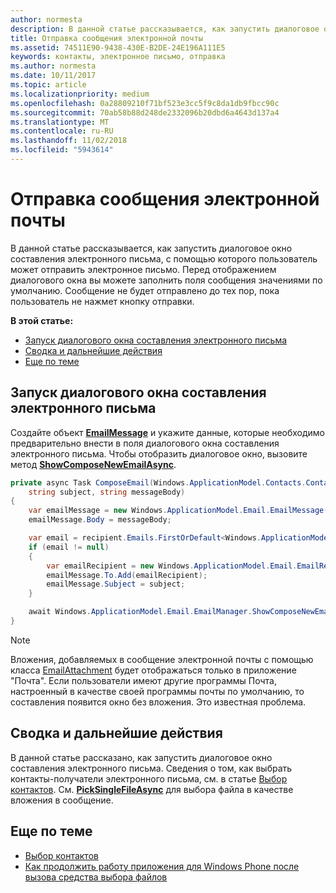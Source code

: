 ```yaml
---
author: normesta
description: В данной статье рассказывается, как запустить диалоговое окно составления электронного письма, с помощью которого пользователь может отправить электронное письмо. Перед отображением диалогового окна вы можете заполнить поля сообщения значениями по умолчанию. Сообщение не будет отправлено до тех пор, пока пользователь не нажмет кнопку отправки.
title: Отправка сообщения электронной почты
ms.assetid: 74511E90-9438-430E-B2DE-24E196A111E5
keywords: контакты, электронное письмо, отправка
ms.author: normesta
ms.date: 10/11/2017
ms.topic: article
ms.localizationpriority: medium
ms.openlocfilehash: 0a28809210f71bf523e3cc5f9c8da1db9fbcc90c
ms.sourcegitcommit: 70ab58b88d248de2332096b20dbd6a4643d137a4
ms.translationtype: MT
ms.contentlocale: ru-RU
ms.lasthandoff: 11/02/2018
ms.locfileid: "5943614"
---
```

# <a name="send-email"></a>Отправка сообщения электронной почты

В данной статье рассказывается, как запустить диалоговое окно составления электронного письма, с помощью которого пользователь может отправить электронное письмо. Перед отображением диалогового окна вы можете заполнить поля сообщения значениями по умолчанию. Сообщение не будет отправлено до тех пор, пока пользователь не нажмет кнопку отправки.

**В этой статье:**

-   [Запуск диалогового окна составления электронного письма](#launch-the-compose-email-dialog)
-   [Сводка и дальнейшие действия](#summary-and-next-steps)
-   [Еще по теме](#related-topics)

## <a name="launch-the-compose-email-dialog"></a>Запуск диалогового окна составления электронного письма

Создайте объект [**EmailMessage**](https://msdn.microsoft.com/library/windows/apps/Dn631270) и укажите данные, которые необходимо предварительно внести в поля диалогового окна составления электронного письма. Чтобы отобразить диалоговое окно, вызовите метод [**ShowComposeNewEmailAsync**](https://msdn.microsoft.com/library/windows/apps/Dn631269).

``` cs
private async Task ComposeEmail(Windows.ApplicationModel.Contacts.Contact recipient,
    string subject, string messageBody)
{
    var emailMessage = new Windows.ApplicationModel.Email.EmailMessage();
    emailMessage.Body = messageBody;

    var email = recipient.Emails.FirstOrDefault<Windows.ApplicationModel.Contacts.ContactEmail>();
    if (email != null)
    {
        var emailRecipient = new Windows.ApplicationModel.Email.EmailRecipient(email.Address);
        emailMessage.To.Add(emailRecipient);
        emailMessage.Subject = subject;
    }

    await Windows.ApplicationModel.Email.EmailManager.ShowComposeNewEmailAsync(emailMessage);
}
```

>[!NOTE]
> Вложения, добавляемых в сообщение электронной почты с помощью класса [EmailAttachment](https://docs.microsoft.com/uwp/api/windows.applicationmodel.email.emailattachment) будет отображаться только в приложение "Почта". Если пользователи имеют другие программы Почта, настроенный в качестве своей программы почты по умолчанию, то составления появится окно без вложения. Это известная проблема.

## <a name="summary-and-next-steps"></a>Сводка и дальнейшие действия

В данной статье рассказано, как запустить диалоговое окно составления электронного письма. Сведения о том, как выбрать контакты-получатели электронного письма, см. в статье [Выбор контактов](selecting-contacts.md). См. [**PickSingleFileAsync**](https://msdn.microsoft.com/library/windows/apps/JJ635275) для выбора файла в качестве вложения в сообщение.

## <a name="related-topics"></a>Еще по теме

* [Выбор контактов](selecting-contacts.md)
* [Как продолжить работу приложения для Windows Phone после вызова средства выбора файлов](https://msdn.microsoft.com/library/windows/apps/xaml/Dn614994)
 

 

